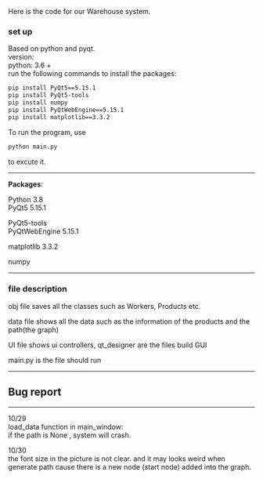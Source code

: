 Here is the code for our Warehouse system.

### set up  
Based on python and pyqt.  
version:  
python: 3.6 +  
run the following commands to install the packages:
```bash
pip install PyQt5==5.15.1
pip install PyQt5-tools 
pip install numpy
pip install PyQtWebEngine==5.15.1 
pip install matplotlib==3.3.2
```


To run the program, use 
```bash
python main.py 
```

to excute it.

-------------------
**Packages**: 
 
Python 3.8  
PyQt5 5.15.1

PyQt5-tools  
PyQtWebEngine 5.15.1 

matplotlib 3.3.2

numpy

---------------------


### file description  

obj file saves all the classes such as Workers, Products etc.  

data file shows all the data such as the information of the products and the path(the graph)  

UI file shows ui controllers, qt_designer are the files build GUI  

main.py is the file should run  

----------------------------------  
## Bug report  
------------------------------------  
10/29  
load_data function in main_window:  
if the path is None , system will crash. 

10/30  
the font size in the picture is not clear.
and it may looks weird when generate path cause there is a new node (start node) added into the graph.   
